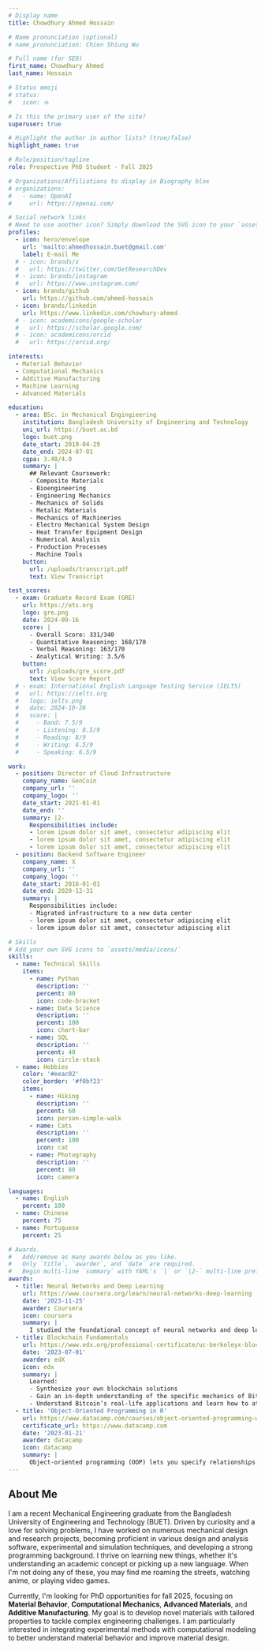 ```yaml
---
# Display name
title: Chowdhury Ahmed Hossain

# Name pronunciation (optional)
# name_pronunciation: Chien Shiung Wu

# Full name (for SEO)
first_name: Chowdhury Ahmed
last_name: Hossain

# Status emoji
# status:
#   icon: ☕️

# Is this the primary user of the site?
superuser: true

# Highlight the author in author lists? (true/false)
highlight_name: true

# Role/position/tagline
role: Prospective PhD Student - Fall 2025

# Organizations/Affiliations to display in Biography blox
# organizations:
#   - name: OpenAI
#     url: https://openai.com/

# Social network links
# Need to use another icon? Simply download the SVG icon to your `assets/media/icons/` folder.
profiles:
  - icon: hero/envelope
    url: 'mailto:ahmedhossain.buet@gmail.com'
    label: E-mail Me
  # - icon: brands/x
  #   url: https://twitter.com/GetResearchDev
  # - icon: brands/instagram
  #   url: https://www.instagram.com/
  - icon: brands/github
    url: https://github.com/ahmed-hossain
  - icon: brands/linkedin
    url: https://www.linkedin.com/chowhury-ahmed
  # - icon: academicons/google-scholar
  #   url: https://scholar.google.com/
  # - icon: academicons/orcid
  #   url: https://orcid.org/

interests:
  - Material Behavior
  - Computational Mechanics
  - Additive Manufacturing
  - Machine Learning
  - Advanced Materials

education:
  - area: BSc. in Mechanical Engingieering
    institution: Bangladesh University of Engineering and Technology
    uni_url: https://buet.ac.bd
    logo: buet.png
    date_start: 2019-04-29
    date_end: 2024-07-01
    cgpa: 3.48/4.0
    summary: |
      ## Relevant Coursework:
      - Composite Materials
      - Bioengineering
      - Engineering Mechanics
      - Mechanics of Solids
      - Metalic Materials
      - Mechanics of Machineries
      - Electro Mechanical System Design
      - Heat Transfer Equipment Design
      - Numerical Analysis
      - Production Processes
      - Machine Tools
    button:
      url: /uploads/transcript.pdf
      text: View Transcript

test_scores:
  - exam: Graduate Record Exam (GRE)
    url: https://ets.org
    logo: gre.png
    date: 2024-09-16
    score: |
      - Overall Score: 331/340
      - Quantitative Reasoning: 168/170
      - Verbal Reasoning: 163/170
      - Analytical Writing: 3.5/6
    button:
      url: /uploads/gre_score.pdf
      text: View Score Report
  # - exam: International English Language Testing Service (IELTS)
  #   url: https://ielts.org
  #   logo: ielts.png
  #   date: 2024-10-26
  #   score: |
  #     - Band: 7.5/9
  #     - Listening: 8.5/9
  #     - Reading: 8/9
  #     - Writing: 6.5/9
  #     - Speaking: 6.5/9

work:
  - position: Director of Cloud Infrastructure
    company_name: GenCoin
    company_url: ''
    company_logo: ''
    date_start: 2021-01-01
    date_end: ''
    summary: |2-
      Responsibilities include:
      - lorem ipsum dolor sit amet, consectetur adipiscing elit
      - lorem ipsum dolor sit amet, consectetur adipiscing elit
      - lorem ipsum dolor sit amet, consectetur adipiscing elit
  - position: Backend Software Engineer
    company_name: X
    company_url: ''
    company_logo: ''
    date_start: 2016-01-01
    date_end: 2020-12-31
    summary: |
      Responsibilities include:
      - Migrated infrastructure to a new data center
      - lorem ipsum dolor sit amet, consectetur adipiscing elit
      - lorem ipsum dolor sit amet, consectetur adipiscing elit

# Skills
# Add your own SVG icons to `assets/media/icons/`
skills:
  - name: Technical Skills
    items:
      - name: Python
        description: ''
        percent: 80
        icon: code-bracket
      - name: Data Science
        description: ''
        percent: 100
        icon: chart-bar
      - name: SQL
        description: ''
        percent: 40
        icon: circle-stack
  - name: Hobbies
    color: '#eeac02'
    color_border: '#f0bf23'
    items:
      - name: Hiking
        description: ''
        percent: 60
        icon: person-simple-walk
      - name: Cats
        description: ''
        percent: 100
        icon: cat
      - name: Photography
        description: ''
        percent: 80
        icon: camera

languages:
  - name: English
    percent: 100
  - name: Chinese
    percent: 75
  - name: Portuguese
    percent: 25

# Awards.
#   Add/remove as many awards below as you like.
#   Only `title`, `awarder`, and `date` are required.
#   Begin multi-line `summary` with YAML's `|` or `|2-` multi-line prefix and indent 2 spaces below.
awards:
  - title: Neural Networks and Deep Learning
    url: https://www.coursera.org/learn/neural-networks-deep-learning
    date: '2023-11-25'
    awarder: Coursera
    icon: coursera
    summary: |
      I studied the foundational concept of neural networks and deep learning. By the end, I was familiar with the significant technological trends driving the rise of deep learning; build, train, and apply fully connected deep neural networks; implement efficient (vectorized) neural networks; identify key parameters in a neural network’s architecture; and apply deep learning to your own applications.
  - title: Blockchain Fundamentals
    url: https://www.edx.org/professional-certificate/uc-berkeleyx-blockchain-fundamentals
    date: '2023-07-01'
    awarder: edX
    icon: edx
    summary: |
      Learned:
      - Synthesize your own blockchain solutions
      - Gain an in-depth understanding of the specific mechanics of Bitcoin
      - Understand Bitcoin’s real-life applications and learn how to attack and destroy Bitcoin, Ethereum, smart contracts and Dapps, and alternatives to Bitcoin’s Proof-of-Work consensus algorithm
  - title: 'Object-Oriented Programming in R'
    url: https://www.datacamp.com/courses/object-oriented-programming-with-s3-and-r6-in-r
    certificate_url: https://www.datacamp.com
    date: '2023-01-21'
    awarder: datacamp
    icon: datacamp
    summary: |
      Object-oriented programming (OOP) lets you specify relationships between functions and the objects that they can act on, helping you manage complexity in your code. This is an intermediate level course, providing an introduction to OOP, using the S3 and R6 systems. S3 is a great day-to-day R programming tool that simplifies some of the functions that you write. R6 is especially useful for industry-specific analyses, working with web APIs, and building GUIs.
---
```


## About Me

I am a recent Mechanical Engineering graduate from the Bangladesh University of Engineering and Technology (BUET). Driven by curiosity and a love for solving problems, I have worked on numerous mechanical design and research projects, becoming proficient in various design and analysis software, experimental and simulation techniques, and developing a strong programming background. I thrive on learning new things, whether it's understanding an academic concept or picking up a new language. When I'm not doing any of these, you may find me roaming the streets, watching anime, or playing video games.

Currently, I'm looking for PhD opportunities for fall 2025, focusing on **Material Behavior**, **Computational Mechanics**, **Advanced Materials**, and **Additive Manufacturing**. My goal is to develop novel materials with tailored properties to tackle complex engineering challenges. I am particularly interested in integrating experimental methods with computational modeling to better understand material behavior and improve material design.
